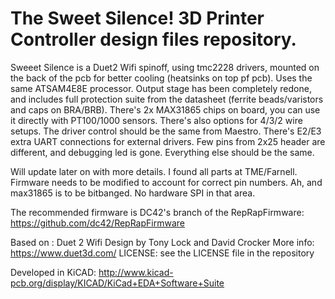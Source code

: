 # The Sweet Silence! 3D Printer Controller design files repository.

Sweeet Silence is a Duet2 Wifi spinoff, using tmc2228 drivers, mounted on the back of the pcb for better 
cooling (heatsinks on top pf pcb). Uses the same ATSAM4E8E processor. Output stage has been completely redone,
and includes full protection suite from the datasheet (ferrite beads/varistors and caps on BRA/BRB).
There's 2x MAX31865 chips on board, you can use it directly with PT100/1000 sensors. There's also options
for 4/3/2 wire setups.
The driver control should be the same from Maestro.
There's E2/E3 extra UART connections for external drivers.
Few pins from 2x25 header are different, and debugging led is gone. Everything else should be the same.

Will update later on with more details. I found all parts at TME/Farnell. 
Firmware needs to be modified to account for correct pin numbers.
Ah, and max31865 is to be bitbanged. No hardware SPI in that area.

The recommended firmware is DC42's branch of the RepRapFirmware:
https://github.com/dc42/RepRapFirmware

Based on :
Duet 2 Wifi 
Design by Tony Lock and David Crocker
More info:
https://www.duet3d.com/
LICENSE: see the LICENSE file in the repository


Developed in KiCAD: http://www.kicad-pcb.org/display/KICAD/KiCad+EDA+Software+Suite

